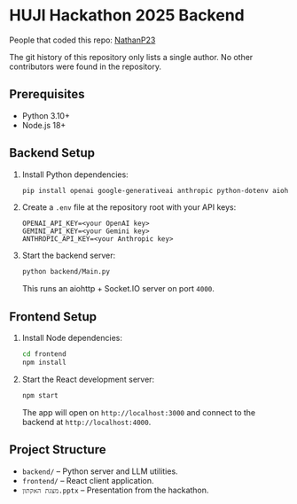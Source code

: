 # HUJI Hackathon 2025 Backend

People that coded this repo: [NathanP23](https://github.com/NathanP23)

The git history of this repository only lists a single author. No other contributors were found in the repository.

## Prerequisites

- Python 3.10+
- Node.js 18+

## Backend Setup

1. Install Python dependencies:
   ```bash
   pip install openai google-generativeai anthropic python-dotenv aiohttp python-socketio
   ```
2. Create a `.env` file at the repository root with your API keys:
   ```env
   OPENAI_API_KEY=<your OpenAI key>
   GEMINI_API_KEY=<your Gemini key>
   ANTHROPIC_API_KEY=<your Anthropic key>
   ```
3. Start the backend server:
   ```bash
   python backend/Main.py
   ```
   This runs an aiohttp + Socket.IO server on port `4000`.

## Frontend Setup

1. Install Node dependencies:
   ```bash
   cd frontend
   npm install
   ```
2. Start the React development server:
   ```bash
   npm start
   ```
   The app will open on `http://localhost:3000` and connect to the backend at `http://localhost:4000`.

## Project Structure

- `backend/` – Python server and LLM utilities.
- `frontend/` – React client application.
- `מצגת האקתון.pptx` – Presentation from the hackathon.

